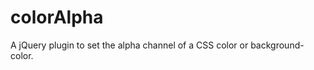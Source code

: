 colorAlpha
==========

A jQuery plugin to set the alpha channel of a CSS color or background-color.
